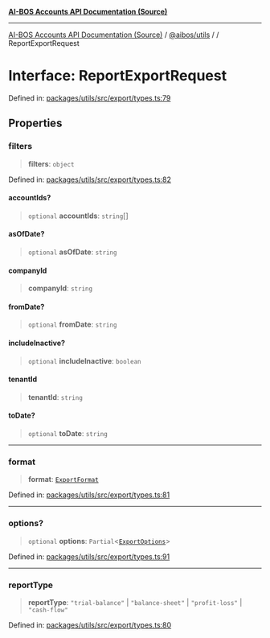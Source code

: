[**AI-BOS Accounts API Documentation (Source)**](../../../README.md)

***

[AI-BOS Accounts API Documentation (Source)](../../../README.md) / [@aibos/utils](../README.md) / [](../README.md) / ReportExportRequest

# Interface: ReportExportRequest

Defined in: [packages/utils/src/export/types.ts:79](https://github.com/pohlai88/accounts/blob/48103fb36d28b2b9bfb33472b6de2f719773cde9/packages/utils/src/export/types.ts#L79)

## Properties

### filters

> **filters**: `object`

Defined in: [packages/utils/src/export/types.ts:82](https://github.com/pohlai88/accounts/blob/48103fb36d28b2b9bfb33472b6de2f719773cde9/packages/utils/src/export/types.ts#L82)

#### accountIds?

> `optional` **accountIds**: `string`[]

#### asOfDate?

> `optional` **asOfDate**: `string`

#### companyId

> **companyId**: `string`

#### fromDate?

> `optional` **fromDate**: `string`

#### includeInactive?

> `optional` **includeInactive**: `boolean`

#### tenantId

> **tenantId**: `string`

#### toDate?

> `optional` **toDate**: `string`

***

### format

> **format**: [`ExportFormat`](../enumerations/ExportFormat.md)

Defined in: [packages/utils/src/export/types.ts:81](https://github.com/pohlai88/accounts/blob/48103fb36d28b2b9bfb33472b6de2f719773cde9/packages/utils/src/export/types.ts#L81)

***

### options?

> `optional` **options**: `Partial`\<[`ExportOptions`](ExportOptions.md)\>

Defined in: [packages/utils/src/export/types.ts:91](https://github.com/pohlai88/accounts/blob/48103fb36d28b2b9bfb33472b6de2f719773cde9/packages/utils/src/export/types.ts#L91)

***

### reportType

> **reportType**: `"trial-balance"` \| `"balance-sheet"` \| `"profit-loss"` \| `"cash-flow"`

Defined in: [packages/utils/src/export/types.ts:80](https://github.com/pohlai88/accounts/blob/48103fb36d28b2b9bfb33472b6de2f719773cde9/packages/utils/src/export/types.ts#L80)
